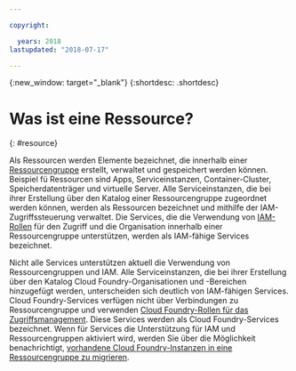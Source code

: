 ```yaml
---

copyright:

  years: 2018
lastupdated: "2018-07-17"

---
```


{:new_window: target="_blank"}
{:shortdesc: .shortdesc}


# Was ist eine Ressource?
{: #resource}

Als Ressourcen werden Elemente bezeichnet, die innerhalb einer [Ressourcengruppe](/docs/resources/resourcegroups.html#rgs) erstellt, verwaltet und gespeichert werden können. Beispiel fü Ressourcen sind Apps, Serviceinstanzen, Container-Cluster, Speicherdatenträger und virtuelle Server. Alle Serviceinstanzen, die bei ihrer Erstellung über den Katalog einer Ressourcengruppe zugeordnet werden können, werden als Ressourcen bezeichnet und mithilfe der IAM-Zugriffssteuerung verwaltet. Die Services, die die Verwendung von [IAM-Rollen](/docs/iam/users_roles.html#iamusermanrol) für den Zugriff und die Organisation innerhalb einer Ressourcengruppe unterstützen, werden als IAM-fähige Services bezeichnet.

Nicht alle Services unterstützen aktuell die Verwendung von Ressourcengruppen und IAM. Alle Serviceinstanzen, die bei ihrer Erstellung über den Katalog Cloud Foundry-Organisationen und -Bereichen hinzugefügt werden, unterscheiden sich deutlich von IAM-fähigen Services. Cloud Foundry-Services verfügen nicht über Verbindungen zu Ressourcengruppe und verwenden [Cloud Foundry-Rollen für das Zugriffsmanagement](/docs/iam/cfaccess.html#cfaccess). Diese Services werden als Cloud Foundry-Services bezeichnet. Wenn für Services die Unterstützung für IAM und Ressourcengruppen aktiviert wird, werden Sie über die Möglichkeit benachrichtigt, [vorhandene Cloud Foundry-Instanzen in eine Ressourcengruppe zu migrieren](/docs/resources/instance_migration.html#migrate).

